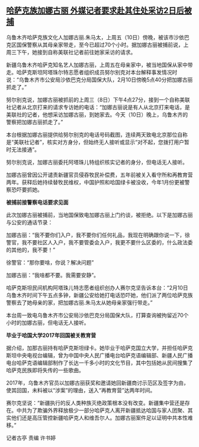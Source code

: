 <!--1676278111000-->
[哈萨克族加娜古丽 外媒记者要求赴其住处采访2日后被捕](https://www.rfa.org/mandarin/yataibaodao/renquanfazhi/gt2-02132023034809.html)
------

<p>乌鲁木齐哈萨克族文化人加娜古丽.朱马太，上周五（10日）傍晚，被该市沙依巴克区国保警察从其母亲家带走，至今已超过70个小时。据加娜古丽被捕前说，上周三下午，她接到自称美联社记者前往她家采访的请求。</p><p>新疆乌鲁木齐哈萨克知名艺人加娜古丽，上周五在母亲家中，被当地国保从家中带走。哈萨克斯坦阿塔珠尔特志愿者组织成员努尔别克对本台解释事发情况时说：“乌鲁木齐市公安局沙依巴克分局国保大队，2月10日傍晚5点40分把加娜古丽抓走了。”</p><p>努尔别克说，加娜古丽被抓前的上周三（8日）下午4点27分，接到一个自称美联社记者从北京打来的请求专访她的电话：“加娜古丽说是有人从北京打来电话，是美联社的记者，他想采访加娜古丽，到她家去。今天（10日）晚上，乌鲁木齐的警察把加娜古丽抓走了。”</p><p>本台根据加娜古丽提供给努尔别克的电话号码截图，连续两天致电北京那位自称是“美联社记者”，核实对方身分，但始终无人接听或显示“对不起，您拨打用户暂时无法接通”。</p><p>努尔别克说，加娜古丽委托阿塔珠儿特组织核实记者的身分，但电话无人接听。</p><p>加娜古丽曾因公开谴责新疆官员侵吞牧民补偿费，五年前被关入看守所和再教育营两年。获释后她持续替牧民维权，中国护照和哈国绿卡被没收，今年1月份更被警察恐吓要抓她。</p><p><strong>被捕前接警察电话要求见面</strong></p><p>此次加娜古丽被捕前，当地国保致电加娜古丽上门约谈，被拒绝。以下是加娜古丽与公安的通话节录：</p><p>加娜古丽：“我不要你们入户，我不要你们任何礼品，我现在明确跟你说一下，徐警官，我不要社区人入户，我不要管委会入户，我更不要什么区委的，什么政法委的其他的，我不要！”</p><p>徐警官：“那你要啥，你说？解决问题”</p><p>加娜古丽：“我啥都不要。我需要安静”。</p><p>哈萨克斯坦民间机构阿塔珠儿特志愿者组织创办人赛尔克坚告诉本台：“2月10日乌鲁木齐时间下午五点多钟，新疆公安给她打电话恐吓她，他们派了两位哈萨克族警察去了她母亲的家，把加娜古丽.朱马太从她母亲家强行带走。”</p><p>本台周一致电乌鲁木齐市公安局沙依巴克分局国保大队，打算查询被拘留近70个小时的加娜古丽，但电话无人接听。</p><p><strong>毕业于哈国大学2017年回国被关教育营</strong></p><p>据介绍，加那古丽持有哈萨克斯坦绿卡。她毕业于哈萨克国立大学，并担任哈萨克斯坦中央电视台编辑，曾为中国中央人民广播电台哈萨克语编辑部、新疆人民广播电台哈萨克语编辑部制作了长达一千多小时的文化节目，其中包括她从民间搜集了哈萨克民族即将失传的一些歌曲。</p><p>2017年，乌鲁木齐官员以加娜古丽获奖和邀请她回新疆商讨示范区及签字为由，使其回国，未料被以“涉案”的理由，送入“再教育营”达两年时间。</p><p>赛尔克坚说：“新疆执行的反人类种族灭绝政策根本没有改变。新疆集中营还是存在。中共为了欺骗外界释放极少一部分哈萨克人离开新疆抵达哈国与家人团聚、其实他们还是高压管控新疆哈萨克人和维吾尔人。加娜古丽案件足以证明中共本性难移。”</p><p>记者古亭 责编 许书婷</p>
